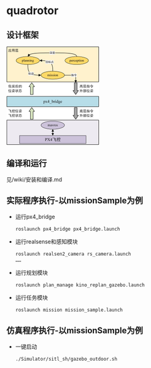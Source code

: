 # quadrotor

## 设计框架

<img src="/image/程序设计.jpg" alt="程序设计" style="zoom:25%;" />

## 编译和运行
见/wiki/安装和编译.md
## 实际程序执行-以missionSample为例

- 运行px4_bridge

  ```bash
  roslaunch px4_bridge px4_bridge.launch
  ```

- 运行realsense和感知模块

  ```bash
  roslaunch realsen2_camera rs_camera.launch
  ……
  ```

- 运行规划模块

  ```bash
  roslaunch plan_manage kino_replan_gazebo.launch
  ```

- 运行任务模块

  ```bash
  roslaunch mission mission_sample.launch
  ```

  

## 仿真程序执行-以missionSample为例

- 一键启动

  ```BASH 
  ./Simulator/sitl_sh/gazebo_outdoor.sh
  ```
  
